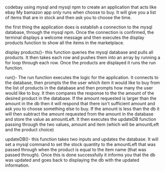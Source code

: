 codebay
using mysql and mysql npm to create an application that acts like ebay
My bamazon app only runs when choose to buy.  It will give you a list of items that are in stock and then ask you to choose the time.







the first thing the application does is establish a connection to the mysql database, through the mysql npm.  Once the connection is confirmed, the terminal displays a welcome message and then executes the display products function to show all the items in the marketplace.



display products()-
this function queries the mysql database and pulls all products.  It then takes each row and pushes them into an array by running a for loop through each row.  Once the products are displayed it runs the run function.

run()-  The run function executes the logic for the application. It connects to the database, then prompts the the user which item it would like to buy from the list of products in the database and then prompts how many the user would like to buy.  It then compares the response to the the amount of the desired product in the database.  If the amount requested is larger than the amount in the db then it will respond that there isn't sufficient amount and ask you to choose something else to buy.  If the amount is less than the db it will then subtract the amount requested from the amount in the database and store the value as amountLeft.  It then executes the updateDB function passing through the two values, amount and item (which will be amountLeft and the product choice)  

updateDB()- this function takes two inputs and updates the database.  It will set a mysql command to set the stock quantity to the amountLeft that was passed through when the product is equal to the item name (that was passed through).  Once this is done successfully it informs you that the db was updated and goes back to displaying the db with the updated information.
